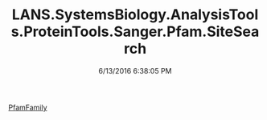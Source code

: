 ﻿---
title: LANS.SystemsBiology.AnalysisTools.ProteinTools.Sanger.Pfam.SiteSearch
date: 6/13/2016 6:38:05 PM
---

[PfamFamily](T-LANS.SystemsBiology.AnalysisTools.ProteinTools.Sanger.Pfam.SiteSearch.PfamFamily.html)
